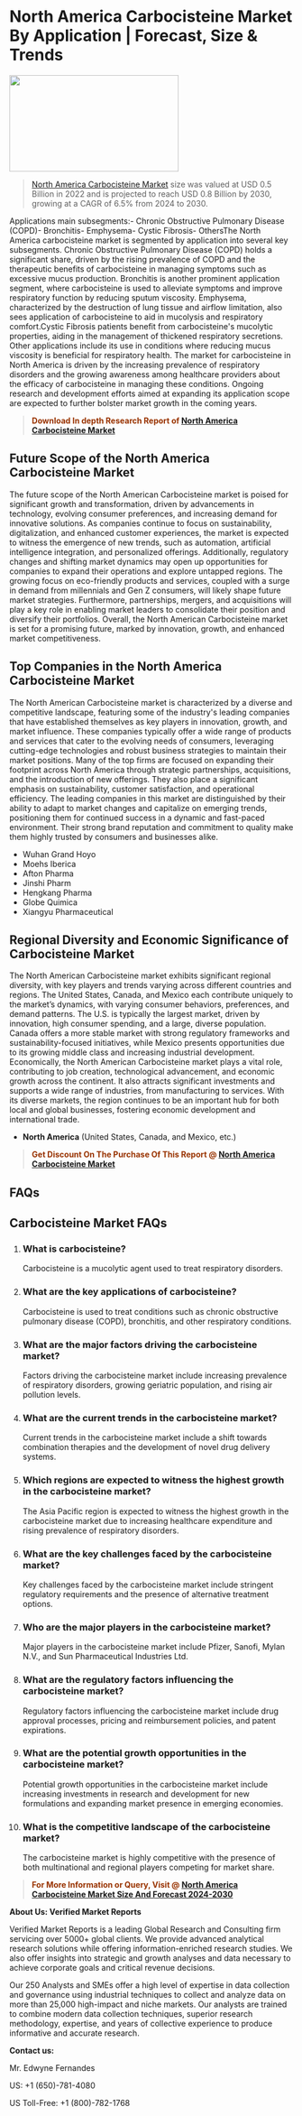 <p><h1>North America Carbocisteine Market By Application | Forecast, Size & Trends</h1><p><img class="aligncenter size-medium wp-image-105565" src="https://ffe5etoiles.com/wp-content/uploads/2025/01/MST7-300x171.png" alt="" width="300" height="171" /></p><blockquote><p><a href="https://www.verifiedmarketreports.com/download-sample/?rid=44620&utm_source=Github-NA&utm_medium=384" target="_blank">North America Carbocisteine Market</a> size was valued at USD 0.5 Billion in 2022 and is projected to reach USD 0.8 Billion by 2030, growing at a CAGR of 6.5% from 2024 to 2030.</p></blockquote>Applications main subsegments:- Chronic Obstructive Pulmonary Disease (COPD)- Bronchitis- Emphysema- Cystic Fibrosis- OthersThe North America carbocisteine market is segmented by application into several key subsegments. Chronic Obstructive Pulmonary Disease (COPD) holds a significant share, driven by the rising prevalence of COPD and the therapeutic benefits of carbocisteine in managing symptoms such as excessive mucus production. Bronchitis is another prominent application segment, where carbocisteine is used to alleviate symptoms and improve respiratory function by reducing sputum viscosity. Emphysema, characterized by the destruction of lung tissue and airflow limitation, also sees application of carbocisteine to aid in mucolysis and respiratory comfort.Cystic Fibrosis patients benefit from carbocisteine's mucolytic properties, aiding in the management of thickened respiratory secretions. Other applications include its use in conditions where reducing mucus viscosity is beneficial for respiratory health. The market for carbocisteine in North America is driven by the increasing prevalence of respiratory disorders and the growing awareness among healthcare providers about the efficacy of carbocisteine in managing these conditions. Ongoing research and development efforts aimed at expanding its application scope are expected to further bolster market growth in the coming years.</p><blockquote><p><span style="color: #993300;"><strong>Download In depth Research Report of <a href="https://www.verifiedmarketreports.com/download-sample/?rid=44620&utm_source=Github-NA&utm_medium=384">North America Carbocisteine Market</a></strong></span></p></blockquote><h2>Future Scope of the North America Carbocisteine Market</h2><p>The future scope of the North American Carbocisteine market is poised for significant growth and transformation, driven by advancements in technology, evolving consumer preferences, and increasing demand for innovative solutions. As companies continue to focus on sustainability, digitalization, and enhanced customer experiences, the market is expected to witness the emergence of new trends, such as automation, artificial intelligence integration, and personalized offerings. Additionally, regulatory changes and shifting market dynamics may open up opportunities for companies to expand their operations and explore untapped regions. The growing focus on eco-friendly products and services, coupled with a surge in demand from millennials and Gen Z consumers, will likely shape future market strategies. Furthermore, partnerships, mergers, and acquisitions will play a key role in enabling market leaders to consolidate their position and diversify their portfolios. Overall, the North American Carbocisteine market is set for a promising future, marked by innovation, growth, and enhanced market competitiveness.</p><h2>Top Companies in the North America Carbocisteine Market</h2><p>The North American Carbocisteine market is characterized by a diverse and competitive landscape, featuring some of the industry's leading companies that have established themselves as key players in innovation, growth, and market influence. These companies typically offer a wide range of products and services that cater to the evolving needs of consumers, leveraging cutting-edge technologies and robust business strategies to maintain their market positions. Many of the top firms are focused on expanding their footprint across North America through strategic partnerships, acquisitions, and the introduction of new offerings. They also place a significant emphasis on sustainability, customer satisfaction, and operational efficiency. The leading companies in this market are distinguished by their ability to adapt to market changes and capitalize on emerging trends, positioning them for continued success in a dynamic and fast-paced environment. Their strong brand reputation and commitment to quality make them highly trusted by consumers and businesses alike.</p><p><ul><li>Wuhan Grand Hoyo </li><li> Moehs Iberica </li><li> Afton Pharma </li><li> Jinshi Pharm </li><li> Hengkang Pharma </li><li> Globe Quimica </li><li> Xiangyu Pharmaceutical</li></ul></p><h2>Regional Diversity and Economic Significance of Carbocisteine Market</h2><p>The North American Carbocisteine market exhibits significant regional diversity, with key players and trends varying across different countries and regions. The United States, Canada, and Mexico each contribute uniquely to the market’s dynamics, with varying consumer behaviors, preferences, and demand patterns. The U.S. is typically the largest market, driven by innovation, high consumer spending, and a large, diverse population. Canada offers a more stable market with strong regulatory frameworks and sustainability-focused initiatives, while Mexico presents opportunities due to its growing middle class and increasing industrial development. Economically, the North American Carbocisteine market plays a vital role, contributing to job creation, technological advancement, and economic growth across the continent. It also attracts significant investments and supports a wide range of industries, from manufacturing to services. With its diverse markets, the region continues to be an important hub for both local and global businesses, fostering economic development and international trade.</p><ul> <li><strong>North America</strong> (United States, Canada, and Mexico, etc.)</li></ul><blockquote><p><span style="color: #993300;"><strong>Get Discount On The Purchase Of This Report @ <a href="https://www.verifiedmarketreports.com/ask-for-discount/?rid=44620&utm_source=Github-NA&utm_medium=384">North America Carbocisteine Market</a></strong></span></p></blockquote><h2>FAQs</h2><p><h2>Carbocisteine Market FAQs</h1><ol> <li> <h3>What is carbocisteine?</div><div></h3> <p>Carbocisteine is a mucolytic agent used to treat respiratory disorders.</p> </li> <li> <h3>What are the key applications of carbocisteine?</div><div></h3> <p>Carbocisteine is used to treat conditions such as chronic obstructive pulmonary disease (COPD), bronchitis, and other respiratory conditions.</p> </li> <li> <h3>What are the major factors driving the carbocisteine market?</div><div></h3> <p>Factors driving the carbocisteine market include increasing prevalence of respiratory disorders, growing geriatric population, and rising air pollution levels.</p> </li> <li> <h3>What are the current trends in the carbocisteine market?</div><div></h3> <p>Current trends in the carbocisteine market include a shift towards combination therapies and the development of novel drug delivery systems.</p> </li> <li> <h3>Which regions are expected to witness the highest growth in the carbocisteine market?</div><div></h3> <p>The Asia Pacific region is expected to witness the highest growth in the carbocisteine market due to increasing healthcare expenditure and rising prevalence of respiratory disorders.</p> </li> <li> <h3>What are the key challenges faced by the carbocisteine market?</div><div></h3> <p>Key challenges faced by the carbocisteine market include stringent regulatory requirements and the presence of alternative treatment options.</p> </li> <li> <h3>Who are the major players in the carbocisteine market?</div><div></h3> <p>Major players in the carbocisteine market include Pfizer, Sanofi, Mylan N.V., and Sun Pharmaceutical Industries Ltd.</p> </li> <li> <h3>What are the regulatory factors influencing the carbocisteine market?</div><div></h3> <p>Regulatory factors influencing the carbocisteine market include drug approval processes, pricing and reimbursement policies, and patent expirations.</p> </li> <li> <h3>What are the potential growth opportunities in the carbocisteine market?</div><div></h3> <p>Potential growth opportunities in the carbocisteine market include increasing investments in research and development for new formulations and expanding market presence in emerging economies.</p> </li> <li> <h3>What is the competitive landscape of the carbocisteine market?</div><div></h3> <p>The carbocisteine market is highly competitive with the presence of both multinational and regional players competing for market share.</p> </li></ol></body></html></p><blockquote><p><span style="color: #993300;"><strong>For More Information or Query, Visit @ <a href="https://www.verifiedmarketreports.com/product/global-carbocisteine-market-2019-by-manufacturers-regions-type-and-application-forecast-to-2024/">North America Carbocisteine Market Size And Forecast 2024-2030</a></strong></span></p></blockquote><p><strong>About Us: Verified Market Reports</strong></p><p>Verified Market Reports is a leading Global Research and Consulting firm servicing over 5000+ global clients. We provide advanced analytical research solutions while offering information-enriched research studies. We also offer insights into strategic and growth analyses and data necessary to achieve corporate goals and critical revenue decisions.</p><p>Our 250 Analysts and SMEs offer a high level of expertise in data collection and governance using industrial techniques to collect and analyze data on more than 25,000 high-impact and niche markets. Our analysts are trained to combine modern data collection techniques, superior research methodology, expertise, and years of collective experience to produce informative and accurate research.</p><p><strong>Contact us:</strong></p><p>Mr. Edwyne Fernandes</p><p>US: +1 (650)-781-4080</p><p>US Toll-Free: +1 (800)-782-1768</p>
